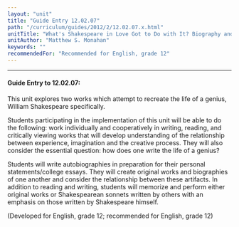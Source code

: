 ```yaml
---
layout: "unit"
title: "Guide Entry 12.02.07"
path: "/curriculum/guides/2012/2/12.02.07.x.html"
unitTitle: "What's Shakespeare in Love Got to Do with It? Biography and the Bard in the Secondary English Classroom"
unitAuthor: "Matthew S. Monahan"
keywords: ""
recommendedFor: "Recommended for English, grade 12"
---
```

<body>
<hr/>
<h4>
Guide Entry to 12.02.07:
</h4>
<p>
This unit explores two works which attempt to recreate the life of a genius, William Shakespeare specifically.
</p>
<p>
Students participating in the implementation of this unit will be able to do the following: work individually and cooperatively in writing, reading, and critically viewing works that will develop understanding of the relationship between experience, imagination and the creative process. They will also consider the essential question: how does one write the life of a genius?
</p>
<p>
Students will write autobiographies in preparation for their personal statements/college essays. They will create original works and biographies of one another and consider the relationship between these artifacts. In addition to reading and writing, students will memorize and perform either original works or Shakespearean sonnets written by others with an emphasis on those written by Shakespeare himself.
</p>
<p>
(Developed for English, grade 12; recommended for English, grade 12)
</p>
</body>